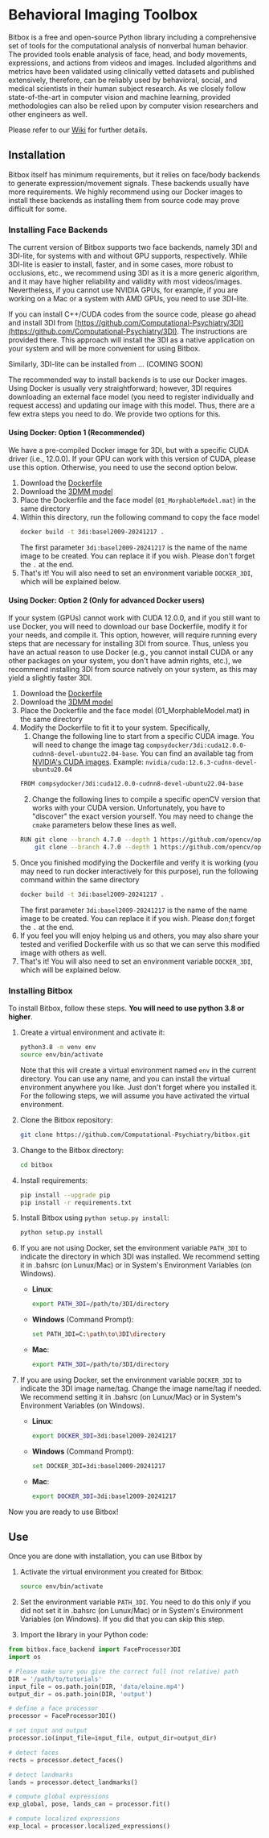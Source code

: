 # Behavioral Imaging Toolbox

Bitbox is a free and open-source Python library including a comprehensive set of tools for the computational analysis of nonverbal human behavior. The provided tools enable analysis of face, head, and body movements, expressions, and actions from videos and images. Included algorithms and metrics have been validated using clinically vetted datasets and published extensively, therefore, can be reliably used by behavioral, social, and medical scientists in their human subject research. As we closely follow state-of-the-art in computer vision and machine learning, provided methodologies can also be relied upon by computer vision researchers and other engineers as well.

Please refer to our [Wiki](https://github.com/Computational-Psychiatry/bitbox/wiki) for further details.

## Installation

Bitbox itself has minimum requirements, but it relies on face/body backends to generate expression/movement signals. These backends usually have more requirements. We highly recommend using our Docker images to install these backends as installing them from source code may prove difficult for some. 

### Installing Face Backends 

The current version of Bitbox supports two face backends, namely 3DI and 3DI-lite, for systems with and without GPU supports, respectively. While 3DI-lite is easier to install, faster, and in some cases, more robust to occlusions, etc., we recommend using 3DI as it is a more generic algorithm, and it may have higher reliability and validity with most videos/images. Nevertheless, if you cannot use NVIDIA GPUs, for example, if you are working on a Mac or a system with AMD GPUs, you need to use 3DI-lite.

If you can install C++/CUDA codes from the source code, please go ahead and install 3DI from [https://github.com/Computational-Psychiatry/3DI](https://github.com/Computational-Psychiatry/3DI). The instructions are provided there. This approach will install the 3DI as a native application on your system and will be more convenient for using Bitbox.

Similarly, 3DI-lite can be installed from ... (COMING SOON)

The recommended way to install backends is to use our Docker images. Using Docker is usually very straightforward; however, 3DI requires downloading an external face model (you need to register individually and request access) and updating our image with this model. Thus, there are a few extra steps you need to do. We provide two options for this.

#### Using Docker: Option 1 (Recommended)

We have a pre-compiled Docker image for 3DI, but with a specific CUDA driver (i.e., 12.0.0). If your GPU can work with this version of CUDA, please use this option. Otherwise, you need to use the second option below.

1. Download the [Dockerfile](https://github.com/Computational-Psychiatry/3DI/raw/main/docker/3DI/Dockerfile)
2. Download the [3DMM model](https://faces.dmi.unibas.ch/bfm/index.php?nav=1-2&id=downloads)
3. Place the Dockerfile and the face model (`01_MorphableModel.mat`) in the same directory
4. Within this directory, run the following command to copy the face model
    ```bash
    docker build -t 3di:basel2009-20241217 . 
    ```
    The first parameter `3di:basel2009-20241217` is the name of the name image to be created. You can replace it if you wish. Please don't forget the `.` at the end. 
5. That's it! You will also need to set an environment variable `DOCKER_3DI`, which will be explained below.

#### Using Docker: Option 2 (Only for advanced Docker users)

If your system (GPUs) cannot work with CUDA 12.0.0, and if you still want to use Docker, you will need to download our base Dockerfile, modify it for your needs, and compile it. This option, however, will require running every steps that are necessary for installing 3DI from source. Thus, unless you have an actual reason to use Docker (e.g., you cannot install CUDA or any other packages on your system, you don't have admin rights, etc.), we recommend installing 3DI from source natively on your system, as this may yield a slightly faster 3DI. 

1. Download the [Dockerfile](https://github.com/Computational-Psychiatry/3DI/raw/main/docker/3DI_base/Dockerfile)
2. Download the [3DMM model](https://faces.dmi.unibas.ch/bfm/index.php?nav=1-2&id=downloads)
3. Place the Dockerfile and the face model (01_MorphableModel.mat) in the same directory
4. Modify the Dockerfile to fit it to your system. Specifically,
    1. Change the following line to start from a specific CUDA image. You will need to change the image tag `compsydocker/3di:cuda12.0.0-cudnn8-devel-ubuntu22.04-base`. You can find an available tag from [NVIDIA's CUDA images](https://hub.docker.com/r/nvidia/cuda/tags). Example: `nvidia/cuda:12.6.3-cudnn-devel-ubuntu20.04`
    ```bash
    FROM compsydocker/3di:cuda12.0.0-cudnn8-devel-ubuntu22.04-base
    ```
    2. Change the following lines to compile a specific openCV version that works with your CUDA version. Unfortunately, you have to "discover" the exact version yourself. You may need to change the `cmake` parameters below these lines as well.
    ```bash
    RUN git clone --branch 4.7.0 --depth 1 https://github.com/opencv/opencv.git && \
        git clone --branch 4.7.0 --depth 1 https://github.com/opencv/opencv_contrib.git && \
    ```
5. Once you finished modifying the Dockerfile and verify it is working (you may need to run docker interactively for this purpose), run the following command within the same directory
    ```bash
    docker build -t 3di:basel2009-20241217 . 
    ```
    The first parameter `3di:basel2009-20241217` is the name of the name image to be created. You can replace it if you wish. Please don;t forget the `.` at the end.
6. If you feel you will enjoy helping us and others, you may also share your tested and verified Dockerfile with us so that we can serve this modified image with others as well.
7. That's it! You will also need to set an environment variable `DOCKER_3DI`, which will be explained below.

### Installing Bitbox
To install Bitbox, follow these steps. **You will need to use python 3.8 or higher**. 

1. Create a virtual environment and activate it:
    ```bash
    python3.8 -m venv env
    source env/bin/activate
    ```
    Note that this will create a virtual environment named `env` in the current directory. You can use any name, and you can install the virtual environment anywhere you like. Just don't forget where you installed it. For the following steps, we will assume you have activated the virtual environment.

2. Clone the Bitbox repository:
    ```bash
    git clone https://github.com/Computational-Psychiatry/bitbox.git
    ```

3. Change to the Bitbox directory:
    ```bash
    cd bitbox
    ```

4. Install requirements:
    ```bash
    pip install --upgrade pip
    pip install -r requirements.txt
    ```

5. Install Bitbox using `python setup.py install`:
    ```bash
    python setup.py install
    ```

6. If you are not using Docker, set the environment variable `PATH_3DI` to indicate the directory in which 3DI was installed. We recommend setting it in .bahsrc (on Lunux/Mac) or in System's Environment Variables (on Windows).

    - **Linux**:
      ```bash
      export PATH_3DI=/path/to/3DI/directory
      ```

    - **Windows** (Command Prompt):
      ```bash
      set PATH_3DI=C:\path\to\3DI\directory
      ```

    - **Mac**:
      ```bash
      export PATH_3DI=/path/to/3DI/directory
      ```

7. If you are using Docker, set the environment variable `DOCKER_3DI` to indicate the 3DI image name/tag. Change the image name/tag if needed. We recommend setting it in .bahsrc (on Lunux/Mac) or in System's Environment Variables (on Windows).

    - **Linux**:
      ```bash
      export DOCKER_3DI=3di:basel2009-20241217
      ```

    - **Windows** (Command Prompt):
      ```bash
      set DOCKER_3DI=3di:basel2009-20241217
      ```

    - **Mac**:
      ```bash
      export DOCKER_3DI=3di:basel2009-20241217
      ```

Now you are ready to use Bitbox!

## Use

Once you are done with installation, you can use Bitbox by

1. Activate the virtual environment you created for Bitbox:
    ```bash
    source env/bin/activate
    ```
2. Set the environment variable `PATH_3DI`. You need to do this only if you did not set it in .bahsrc (on Lunux/Mac) or in System's Environment Variables (on Windows). If you did that you can skip this step.

3. Import the library in your Python code:
 ```python
from bitbox.face_backend import FaceProcessor3DI
import os

# Please make sure you give the correct full (not relative) path
DIR = '/path/to/tutorials'
input_file = os.path.join(DIR, 'data/elaine.mp4') 
output_dir = os.path.join(DIR, 'output')

# define a face processor
processor = FaceProcessor3DI()

# set input and output
processor.io(input_file=input_file, output_dir=output_dir)

# detect faces
rects = processor.detect_faces()

# detect landmarks
lands = processor.detect_landmarks()

# compute global expressions
exp_global, pose, lands_can = processor.fit()

# compute localized expressions
exp_local = processor.localized_expressions()
 ```


